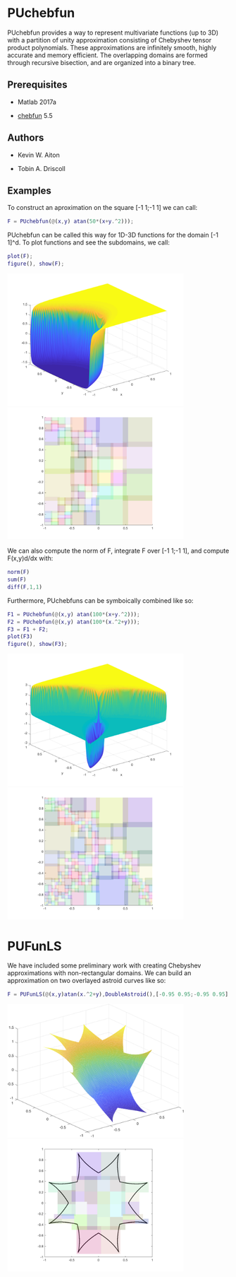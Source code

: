 # PUchebfun

PUchebfun provides a way to represent multivariate functions (up to 3D) with a partition of unity approximation consisting of
Chebyshev tensor product polynomials. These approximations are infinitely smooth, highly accurate and memory efficient. The overlapping domains are formed through recursive bisection, and are organized into a binary tree.


## Prerequisites

* Matlab 2017a

* [chebfun](http://www.chebfun.org/) 5.5

## Authors

* Kevin W. Aiton

* Tobin A. Driscoll

## Examples

To construct an aproximation on the square [-1 1;-1 1] we can call:

```Matlab
F = PUchebfun(@(x,y) atan(50*(x+y.^2)));
```

PUchebfun can be called this way for 1D-3D functions for the domain [-1 1]^d. To plot functions and see the subdomains, we call:

```Matlab
plot(F);
figure(), show(F);
```
<img src="images/tanPlot.png" width="400"><img src="images/tanDoms.png" width="400">
 
 We can also compute the norm of F, integrate F over [-1 1;-1 1], and compute F(x,y)d/dx with:
 
 ```Matlab
norm(F)
sum(F)
diff(F,1,1)
```

Furthermore, PUchebfuns can be symboically combined like so:

 ```Matlab
F1 = PUchebfun(@(x,y) atan(100*(x+y.^2)));
F2 = PUchebfun(@(x,y) atan(100*(x.^2+y)));
F3 = F1 + F2;
plot(F3)
figure(), show(F3);
```
<img src="images/tanplusPlot.png" width="400"><img src="images/tanplusDoms.png" width="400">

# PUFunLS

We have included some preliminary work with creating Chebyshev approximations with non-rectangular domains. We can build an approximation on two overlayed astroid curves like so:

 ```Matlab
F = PUFunLS(@(x,y)atan(x.^2+y),DoubleAstroid(),[-0.95 0.95;-0.95 0.95],'tol',1e-10)
```
<img src="images/starPlot.png" width="400"><img src="images/starPlotDoms.png" width="400">

